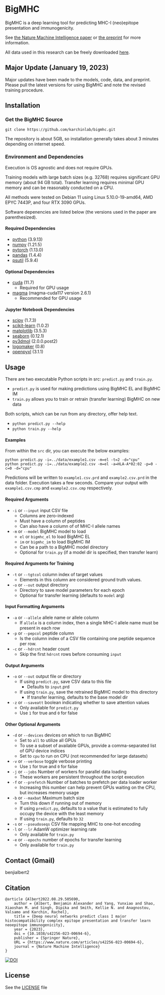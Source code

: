 # BigMHC

BigMHC is a deep learning tool for predicting MHC-I (neo)epitope presentation and immunogenicity.

See [the Nature Machine Intelligence paper](https://www.nature.com/articles/s42256-023-00694-6) or [the preprint](https://doi.org/10.1101/2022.08.29.505690) for more information.

All data used in this research can be freely downloaded [here](https://doi.org/10.17632/dvmz6pkzvb).

## Major Update (January 19, 2023)

Major updates have been made to the models, code, data, and preprint. Please pull the latest versions for using BigMHC and note the revised training procedure.

## Installation


### Get the BigMHC Source
```
git clone https://github.com/karchinlab/bigmhc.git
```

The repository is about 5GB, so installation generally takes about 3 minutes depending on internet speed.

### Environment and Dependencies

Execution is OS agnostic and does not require GPUs.

Training models with large batch sizes (e.g. 32768) requires significant GPU memory (about 94 GB total). Transfer learning requires minimal GPU memory and can be reasonably conducted on a CPU.

All methods were tested on Debian 11 using Linux 5.10.0-19-amd64, AMD EPYC 7443P, and four RTX 3090 GPUs.

Software depenencies are listed below (the versions used in the paper are parenthesized).

#### Required Dependencies

* [python](https://www.python.org) (3.9.13)
* [numpy](https://numpy.org) (1.21.5)
* [pytorch](https://pytorch.org) (1.13.0)
* [pandas](https://pandas.pydata.org) (1.4.4)
* [psutil](https://pypi.org/project/psutil) (5.9.4)

#### Optional Dependencies

* [cuda](https://developer.nvidia.com/cuda-downloads) (11.7)
  * Required for GPU usage
* [magma](https://developer.nvidia.com/magma) (magma-cuda117 version 2.6.1)
  * Recommended for GPU usage

#### Jupyter Notebook Dependencies

* [scipy](https://scipy.org/) (1.7.3)
* [scikit-learn](https://scikit-learn.org) (1.0.2)
* [matplotlib](https://matplotlib.org/) (3.5.3)
* [seaborn](https://seaborn.pydata.org/) (0.12.1)
* [py3dmol](https://pypi.org/project/py3Dmol/) (2.0.0.post2)
* [logomaker](https://pypi.org/project/logomaker/) (0.8)
* [openpyxl](https://pypi.org/project/openpyxl) (3.1.1)


## Usage

There are two executable Python scripts in src: `predict.py` and `train.py`.

* `predict.py` is used for making predictions using BigMHC EL and BigMHC IM
* `train.py` allows you to train or retrain (transfer learning) BigMHC on new data

Both scripts, which can be run from any directory, offer help text.
* `python predict.py --help`
* `python train.py --help`

#### Examples

From within the `src` dir, you can execute the below examples:

```
python predict.py -i=../data/example1.csv -m=el -t=2 -d="cpu"
python predict.py -i=../data/example2.csv -m=el -a=HLA-A*02:02 -p=0 -c=0 -d="cpu"
```

Predictions will be written to `example1.csv.prd` and `example2.csv.prd` in the data folder. Execution takes a few seconds. Compare your output with `example1.csv.cmp` and `example2.csv.cmp` respectively.

#### Required Arguments
* `-i` or `--input` input CSV file
  * Columns are zero-indexed
  * Must have a column of peptides
  * Can also have a column of of MHC-I allele names
* `-m` or `--model` BigMHC model to load
  * `el` or `bigmhc_el` to load BigMHC EL
  * `im` or `bigmhc_im` to load BigMHC IM
  * Can be a path to a BigMHC model directory
  * Optional for `train.py` (if a model dir is specified, then transfer learn)

#### Required Arguments for Training
* `-t` or `--tgtcol` column index of target values
  * Elements in this column are considered ground truth values.
* `-o` or `--out` output directory
  * Directory to save model parameters for each epoch
  * Optional for transfer learning (defaults to `model` arg)

#### Input Formatting Arguments
* `-a` or `--allele` allele name or allele column
  * If `allele` is a column index, then a single MHC-I allele name must be present in each row
* `-p` or `--pepcol` peptide column
  * Is the column index of a CSV file containing one peptide sequence per row.
* `-c` or `--hdrcnt` header count
  * Skip the first `hdrcnt` rows before consuming `input`

#### Output Arguments
* `-o` or `--out` output file or directory
  * If using `predict.py`, save CSV data to this file
    * Defaults to `input`.prd
  * If using `train.py`, save the retrained BigMHC model to this directory
    * If transfer learning, defaults to the base model dir
* `-z` or `--saveatt` boolean indicating whether to save attention values
  * Only available for `predict.py`
  * Use `1` for true and `0` for false

#### Other Optional Arguments
* `-d` or `--devices` devices on which to run BigMHC
  * Set to `all` to utilize all GPUs
  * To use a subset of available GPUs, provide a comma-separated list of GPU device indices
  * Set to `cpu` to run on CPU (not recommended for large datasets)
* `-v` or `--verbose` toggle verbose printing
  * Use `1` for true and `0` for false
* `-j` or `--jobs` Number of workers for parallel data loading
  * These workers are persistent throughout the script execution
* `-f` or `--prefetch` Number of batches to prefetch per data loader worker
  * Increasing this number can help prevent GPUs waiting on the CPU, but increases memory usage
* `-b` or `--maxbat` Maximum batch size
  * Turn this down if running out of memory
  * If using `predict.py`, defaults to a value that is estimated to fully occupy the device with the least memory
  * If using `train.py`, defaults to `32`
* `-s` or `--pseudoseqs` CSV file mapping MHC to one-hot encoding
* `-l` or `--lr` AdamW optimizer learning rate
  * Only available for `train.py`
* `-e` or `--epochs` number of epochs for transfer learning
  * Only available for `train.py`

## Contact (Gmail)

benjialbert2

## Citation
```
@article {Albert2022.08.29.505690,
	author = {Albert, Benjamin Alexander and Yang, Yunxiao and Shao, Xiaoshan M. and Singh, Dipika and Smith, Kellie N. and Anagnostou, Valsamo and Karchin, Rachel},
	title = {Deep neural networks predict class I major histocompatibility complex epitope presentation and transfer learn neoepitope immunogenicity},
	year = {2023},
	doi = {10.1038/s42256-023-00694-6},
	publisher = {Springer Nature},
	URL = {https://www.nature.com/articles/s42256-023-00694-6},
	journal = {Nature Machine Intelligence}
}
```

[![DOI](https://zenodo.org/badge/530254502.svg)](https://zenodo.org/badge/latestdoi/530254502)

## License

See the [LICENSE](LICENSE) file
